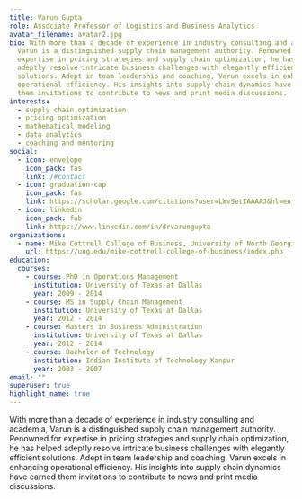 ```yaml
---
title: Varun Gupta
role: Associate Professor of Logistics and Business Analytics
avatar_filename: avatar2.jpg
bio: With more than a decade of experience in industry consulting and academia,
  Varun is a distinguished supply chain management authority. Renowned for
  expertise in pricing strategies and supply chain optimization, he has helped
  adeptly resolve intricate business challenges with elegantly efficient
  solutions. Adept in team leadership and coaching, Varun excels in enhancing
  operational efficiency. His insights into supply chain dynamics have earned
  them invitations to contribute to news and print media discussions.
interests:
  - supply chain optimization
  - pricing optimization
  - mathematical modeling
  - data analytics
  - coaching and mentoring
social:
  - icon: envelope
    icon_pack: fas
    link: /#contact
  - icon: graduation-cap
    icon_pack: fas
    link: https://scholar.google.com/citations?user=LWvSetIAAAAJ&hl=en
  - icon: linkedin
    icon_pack: fab
    link: https://www.linkedin.com/in/drvarungupta
organizations:
  - name: Mike Cottrell College of Business, University of North Georgia
    url: https://ung.edu/mike-cottrell-college-of-business/index.php
education:
  courses:
    - course: PhD in Operations Management
      institution: University of Texas at Dallas
      year: 2009 - 2014
    - course: MS in Supply Chain Management
      institution: University of Texas at Dallas
      year: 2012 - 2014
    - course: Masters in Business Administration
      institution: University of Texas at Dallas
      year: 2012 - 2014
    - course: Bachelor of Technology
      institution: Indian Institute of Technology Kanpur
      year: 2003 - 2007
email: ""
superuser: true
highlight_name: true
---
```

With more than a decade of experience in industry consulting and academia, Varun is a distinguished supply chain management authority. Renowned for expertise in pricing strategies and supply chain optimization, he has helped adeptly resolve intricate business challenges with elegantly efficient solutions. Adept in team leadership and coaching, Varun excels in enhancing operational efficiency. His insights into supply chain dynamics have earned them invitations to contribute to news and print media discussions.<!---
{{< icon name="download" pack="fas" >}} Download my {{< staticref "uploads/demo_resume.pdf" "newtab" >}}resumé{{< /staticref >}}.
-->
